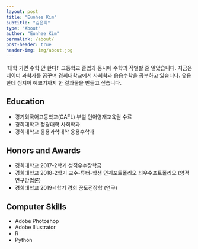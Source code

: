 ```yaml
---
layout: post
title: "Eunhee Kim"
subtitle: "김은희"
type: "About"
author: "Eunhee Kim"
permalink: /about/
post-header: true
header-img: img/about.jpg
---
```


'대학 가면 수학 안 한다!' 고등학교 졸업과 동시에 수학과 작별할 줄 알았습니다. 지금은 데이터 과학자를 꿈꾸며 경희대학교에서 사회학과 응용수학을 공부하고 있습니다. 
유용한데 심지어 예쁘기까지 한 결과물을 만들고 싶습니다.


## Education
- 경기외국어고등학교(GAFL) 부설 언어영재교육원 수료
- 경희대학교 정경대학 사회학과
- 경희대학교 응용과학대학 응용수학과

## Honors and Awards
- 경희대학교 2017-2학기 성적우수장학금
- 경희대학교 2018-2학기 교수-튜터-학생 연계포트폴리오 최우수포트폴리오 (양적연구방법론)
- 경희대학교 2019-1학기 경희 꿈도전장학 (연구)

## Computer Skills
- Adobe Photoshop
- Adobe Illustrator
- R
- Python